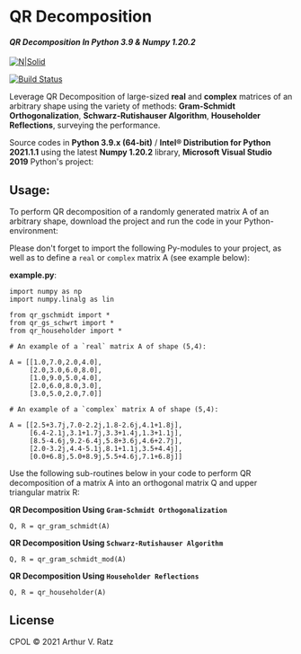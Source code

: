 # QR Decomposition
#### _QR Decomposition In Python 3.9 & Numpy 1.20.2_

[![N|Solid](https://cldup.com/dTxpPi9lDf.thumb.png)](https://nodesource.com/products/nsolid)

[![Build Status](https://travis-ci.org/joemccann/dillinger.svg?branch=master)](https://travis-ci.org/joemccann/dillinger)

Leverage QR Decomposition of large-sized **real** and **complex** matrices of an arbitrary shape using the variety of methods: **Gram-Schmidt Orthogonalization**, **Schwarz-Rutishauser Algorithm**, **Householder Reflections**, surveying the performance. 

Source codes in **Python 3.9.x (64-bit)** / **Intel® Distribution for Python 2021.1.1** using the latest **Numpy 1.20.2** library, **Microsoft Visual Studio 2019** Python's project:

## Usage:

To perform QR decomposition of a randomly generated matrix A of an arbitrary shape, download the project and run the code in your Python-environment:

Please don't forget to import the following Py-modules to your project, as well as to define a `real` or `complex` matrix A (see example below):

**example.py**:
```
import numpy as np
import numpy.linalg as lin

from qr_gschmidt import *
from qr_gs_schwrt import *
from qr_householder import *

# An example of a `real` matrix A of shape (5,4):

A = [[1.0,7.0,2.0,4.0],
     [2.0,3.0,6.0,8.0],
     [1.0,9.0,5.0,4.0],
     [2.0,6.0,8.0,3.0],
     [3.0,5.0,2.0,7.0]]

# An example of a `complex` matrix A of shape (5,4):

A = [[2.5+3.7j,7.0-2.2j,1.8-2.6j,4.1+1.8j],
     [6.4-2.1j,3.1+1.7j,3.3+1.4j,1.3+1.1j],
     [8.5-4.6j,9.2-6.4j,5.8+3.6j,4.6+2.7j],
     [2.0-3.2j,4.4-5.1j,8.1+1.1j,3.5+4.4j],
     [0.0+6.8j,5.0+8.9j,5.5+4.6j,7.1+6.8j]]
```

Use the following sub-routines below in your code to perform QR decomposition of a matrix A into an orthogonal matrix Q and upper triangular matrix R:

**QR Decomposition Using `Gram-Schmidt Orthogonalization`**
```
Q, R = qr_gram_schmidt(A)
```
**QR Decomposition Using `Schwarz-Rutishauser Algorithm`**
```
Q, R = qr_gram_schmidt_mod(A)
```
**QR Decomposition Using `Householder Reflections`**
```
Q, R = qr_householder(A)
```

## License

CPOL © 2021 Arthur V. Ratz

[//]: # (These are reference links used in the body of this note and get stripped out when the markdown processor does its job. There is no need to format nicely because it shouldn't be seen. Thanks SO - http://stackoverflow.com/questions/4823468/store-comments-in-markdown-syntax)

   [dill]: <https://github.com/joemccann/dillinger>
   [git-repo-url]: <https://github.com/joemccann/dillinger.git>
   [john gruber]: <http://daringfireball.net>
   [df1]: <http://daringfireball.net/projects/markdown/>
   [markdown-it]: <https://github.com/markdown-it/markdown-it>
   [Ace Editor]: <http://ace.ajax.org>
   [node.js]: <http://nodejs.org>
   [Twitter Bootstrap]: <http://twitter.github.com/bootstrap/>
   [jQuery]: <http://jquery.com>
   [@tjholowaychuk]: <http://twitter.com/tjholowaychuk>
   [express]: <http://expressjs.com>
   [AngularJS]: <http://angularjs.org>
   [Gulp]: <http://gulpjs.com>

   [PlDb]: <https://github.com/joemccann/dillinger/tree/master/plugins/dropbox/README.md>
   [PlGh]: <https://github.com/joemccann/dillinger/tree/master/plugins/github/README.md>
   [PlGd]: <https://github.com/joemccann/dillinger/tree/master/plugins/googledrive/README.md>
   [PlOd]: <https://github.com/joemccann/dillinger/tree/master/plugins/onedrive/README.md>
   [PlMe]: <https://github.com/joemccann/dillinger/tree/master/plugins/medium/README.md>
   [PlGa]: <https://github.com/RahulHP/dillinger/blob/master/plugins/googleanalytics/README.md>
